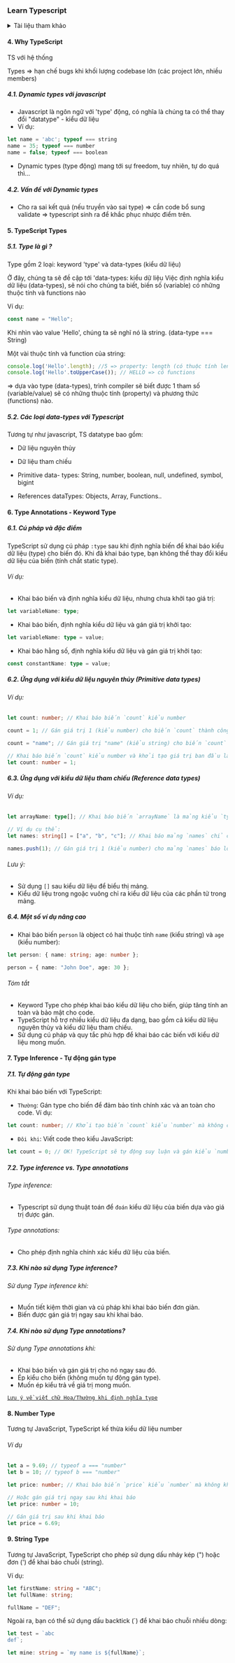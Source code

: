 ### Learn Typescript

<details>
  <summary>Tài liệu tham khảo</summary>
  <ul>
    <li><a href="https://www.youtube.com/watch?v=30LWjhZzg50&t=8075s">course from freeCodeCamp</a></li>
    <li><a href="https://www.youtube.com/playlist?list=PLncHg6Kn2JT5emvXmG6kgeGkrQjRqxsb4">course from HoiDanIT</a></li>
    <li><a href="https://drive.google.com/file/d/1fSByxnd8dHwaCM48zmh80iSRObVx2xin/view">document from HoiDanIT</a></li>
  </ul>
</details>

#### 4. Why TypeScript

TS với hệ thống

Types => hạn chế bugs khi khối lượng codebase lớn (các project lớn, nhiều members)

##### 4.1. Dynamic types với javascript

- Javascript là ngôn ngữ với 'type' động, có nghĩa là chúng ta có thể thay đổi "datatype" - kiểu dữ liệu
- Ví dụ:

```Typescript
let name = 'abc'; typeof === string
name = 35; typeof === number
name = false; typeof === boolean
```

- Dynamic types (type động) mang tới sự freedom, tuy nhiên, tự do quá thì...

##### 4.2. Vấn đề với Dynamic types

- Cho ra sai kết quả (nếu truyền vào sai type) => cần code bổ sung validate => typescript sinh ra để khắc phục nhược điểm trên.

#### 5. TypeScript Types

##### 5.1. Type là gì ?

Type gồm 2 loại:
keyword 'type' và data-types (kiểu dữ liệu)

Ở đây, chúng ta sẽ đề cập tới 'data-types: kiểu dữ liệu
Việc định nghĩa kiểu dữ liệu (data-types), sẽ nói cho chúng ta biết,
biến số (variable) có những thuộc tính và functions nào

Ví dụ:

```Typescript
const name = "Hello";
```

Khi nhìn vào value 'Hello', chúng ta sẽ nghĩ nó là string. (data-type === String)

Một vài thuộc tính và function của string:

```Typescript
console.log('Hello'.length); //5 => property: length (có thuộc tính length)
console.log('Hello'.toUpperCase()); // HELLO => có functions
```

=> dựa vào type (data-types), trình compiler sẽ biết được 1 tham số (variable/value)
sẽ có những thuộc tính (property) và phương thức (functions) nào.

##### 5.2. Các loại data-types với Typescript

Tương tự như javascript, TS datatype bao gồm:

- Dữ liệu nguyên thủy
- Dữ liệu tham chiếu

- Primitive data- types:
  String, number, boolean, null, undefined, symbol, bigint

- References dataTypes: Objects, Array, Functions..

#### 6. Type Annotations - Keyword Type

##### 6.1. Cú pháp và đặc điểm

TypeScript sử dụng cú pháp `:type` sau khi định nghĩa biến để khai báo kiểu dữ liệu (type) cho biến đó. Khi đã khai báo type, bạn không thể thay đổi kiểu dữ liệu của biến (tính chất static type).

###### Ví dụ:

- Khai báo biến và định nghĩa kiểu dữ liệu, nhưng chưa khởi tạo giá trị:

```typescript
let variableName: type;
```

- Khai báo biến, định nghĩa kiểu dữ liệu và gán giá trị khởi tạo:

```typescript
let variableName: type = value;
```

- Khai báo hằng số, định nghĩa kiểu dữ liệu và gán giá trị khởi tạo:

```typescript
const constantName: type = value;
```

##### 6.2. Ứng dụng với kiểu dữ liệu nguyên thủy (Primitive data types)

###### Ví dụ:

```typescript
let count: number; // Khai báo biến `count` kiểu number

count = 1; // Gán giá trị 1 (kiểu number) cho biến `count` thành công

count = "name"; // Gán giá trị "name" (kiểu string) cho biến `count` báo lỗi

// Khai báo biến `count` kiểu number và khởi tạo giá trị ban đầu là 1
let count: number = 1;
```

##### 6.3. Ứng dụng với kiểu dữ liệu tham chiếu (Reference data types)

###### Ví dụ:

```typescript
let arrayName: type[]; // Khai báo biến `arrayName` là mảng kiểu `type`

// Ví dụ cụ thể:
let names: string[] = ["a", "b", "c"]; // Khai báo mảng `names` chỉ chứa các phần tử kiểu string

names.push(1); // Gán giá trị 1 (kiểu number) cho mảng `names` báo lỗi
```

###### Lưu ý:

- Sử dụng `[]` sau kiểu dữ liệu để biểu thị mảng.
- Kiểu dữ liệu trong ngoặc vuông chỉ ra kiểu dữ liệu của các phần tử trong mảng.

##### 6.4. Một số ví dụ nâng cao

- Khai báo biến `person` là object có hai thuộc tính `name` (kiểu string) và `age` (kiểu number):

```typescript
let person: { name: string; age: number };

person = { name: "John Doe", age: 30 };
```

###### Tóm tắt

- Keyword Type cho phép khai báo kiểu dữ liệu cho biến, giúp tăng tính an toàn và bảo mật cho code.
- TypeScript hỗ trợ nhiều kiểu dữ liệu đa dạng, bao gồm cả kiểu dữ liệu nguyên thủy và kiểu dữ liệu tham chiếu.
- Sử dụng cú pháp và quy tắc phù hợp để khai báo các biến với kiểu dữ liệu mong muốn.

#### 7. Type Inference - Tự động gán type

##### 7.1. Tự động gán type

Khi khai báo biến với TypeScript:

- `Thường`: Gán type cho biến để đảm bảo tính chính xác và an toàn cho code. Ví dụ:

```typescript
let count: number; // Khởi tạo biến `count` kiểu `number` mà không có giá trị khởi tạo
```

- `Đôi khi`: Viết code theo kiểu JavaScript:

```typescript
let count = 0; // OK! TypeScript sẽ tự động suy luận và gán kiểu `number` cho biến `count`.
```

##### 7.2. Type inference vs. Type annotations

###### Type inference:

- Typescript sử dụng thuật toán để `đoán` kiểu dữ liệu của biến dựa vào giá trị được gán.

###### Type annotations:

- Cho phép định nghĩa chính xác kiểu dữ liệu của biến.

##### 7.3. Khi nào sử dụng Type inference?

###### Sử dụng Type inference khi:

- Muốn tiết kiệm thời gian và cú pháp khi khai báo biến đơn giản.
- Biến được gán giá trị ngay sau khi khai báo.

##### 7.4. Khi nào sử dụng Type annotations?

###### Sử dụng Type annotations khi:

- Khai báo biến và gán giá trị cho nó ngay sau đó.
- Ép kiểu cho biến (không muốn tự động gán type).
- Muốn ép kiểu trả về giá trị mong muốn.

[`Lưu ý về viết chữ Hoa/Thường khi định nghĩa type`](https://stackoverflow.com/questions/14727044/what-is-the-difference-between-types-string-and-string)

#### 8. Number Type

Tương tự JavaScript, TypeScript kế thừa kiểu dữ liệu number

###### Ví dụ

```typescript
let a = 9.69; // typeof a === "number"
let b = 10; // typeof b === "number"
```

```typescript
let price: number; // Khai báo biến `price` kiểu `number` mà không khởi tạo giá trị ban đầu

// Hoặc gán giá trị ngay sau khi khai báo
let price: number = 10;

// Gán giá trị sau khi khai báo
let price = 6.69;
```

#### 9. String Type

Tương tự JavaScript, TypeScript cho phép sử dụng dấu nháy kép (") hoặc đơn (') để khai báo chuỗi (string).

Ví dụ:

```typescript
let firstName: string = "ABC";
let fullName: string;

fullName = "DEF";
```

Ngoài ra, bạn có thể sử dụng dấu backtick (`) để khai báo chuỗi nhiều dòng:

```typescript
let test = `abc
def`;

let mine: string = `my name is ${fullName}`;
```
